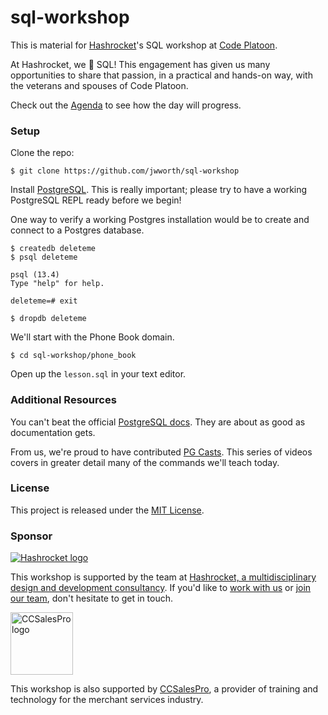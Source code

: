 # sql-workshop

This is material for [Hashrocket][hr]'s SQL workshop at [Code Platoon][cp].

At Hashrocket, we 💙 SQL! This engagement has given us many opportunities to
share that passion, in a practical and hands-on way, with the veterans and
spouses of Code Platoon.

Check out the [Agenda][agenda] to see how the day will progress.

### Setup

Clone the repo:

```
$ git clone https://github.com/jwworth/sql-workshop
```

Install [PostgreSQL][pg]. This is really important; please try to have a
working PostgreSQL REPL ready before we begin!

One way to verify a working Postgres installation would be to create and
connect to a Postgres database.

```
$ createdb deleteme
$ psql deleteme

psql (13.4)
Type "help" for help.

deleteme=# exit

$ dropdb deleteme
```

We'll start with the Phone Book domain.

```
$ cd sql-workshop/phone_book
```

Open up the `lesson.sql` in your text editor.

### Additional Resources

You can't beat the official [PostgreSQL docs][pg-docs]. They are about as good
as documentation gets.

From us, we're proud to have contributed [PG Casts][pgcasts]. This series of
videos covers in greater detail many of the commands we'll teach today.

### License

This project is released under the [MIT License][mit].

### Sponsor

[![Hashrocket logo](https://hashrocket.com/hashrocket_logo.svg)](https://hashrocket.com)

This workshop is supported by the team at [Hashrocket, a multidisciplinary
design and development consultancy](https://hashrocket.com). If you'd like to
[work with us](https://hashrocket.com/contact-us/hire-us) or [join our
team](https://hashrocket.com/contact-us/jobs), don't hesitate to get in touch.

<a href="https://www.ccsalespro.com/"><img alt="CCSalesPro logo" src="https://www.ccsalespro.com/wp-content/uploads/2016/04/CCSales-Pro-Logo-Beveled-50.png" height="100">
</a>

This workshop is also supported by [CCSalesPro](https://www.ccsalespro.com/),
a provider of training and technology for the merchant services industry.

[agenda]: agenda.md
[cp]: https://www.codeplatoon.org/
[hr]: https://hashrocket.com/
[mit]: http://www.opensource.org/licenses/MIT
[pg-docs]: https://www.postgresql.org/docs/
[pg]: https://www.postgresql.org/
[pgcasts]: https://pgcasts.com/
